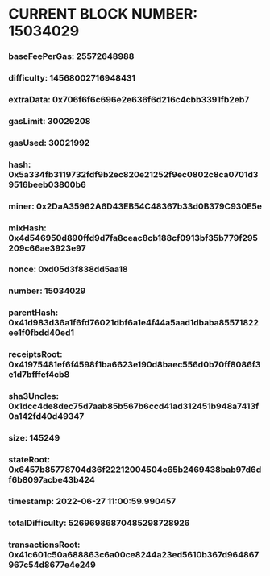 # CURRENT BLOCK NUMBER: 15034029

### baseFeePerGas: 25572648988
### difficulty: 14568002716948431
### extraData: 0x706f6f6c696e2e636f6d216c4cbb3391fb2eb7
### gasLimit: 30029208
### gasUsed: 30021992
### hash: 0x5a334fb3119732fdf9b2ec820e21252f9ec0802c8ca0701d39516beeb03800b6
### miner: 0x2DaA35962A6D43EB54C48367b33d0B379C930E5e
### mixHash: 0x4d546950d890ffd9d7fa8ceac8cb188cf0913bf35b779f295209c66ae3923e97
### nonce: 0xd05d3f838dd5aa18
### number: 15034029
### parentHash: 0x41d983d36a1f6fd76021dbf6a1e4f44a5aad1dbaba85571822ee1f0fbdd40ed1
### receiptsRoot: 0x41975481ef6f4598f1ba6623e190d8baec556d0b70ff8086f3e1d7bfffef4cb8
### sha3Uncles: 0x1dcc4de8dec75d7aab85b567b6ccd41ad312451b948a7413f0a142fd40d49347
### size: 145249
### stateRoot: 0x6457b85778704d36f22212004504c65b2469438bab97d6df6b8097acbe43b424
### timestamp: 2022-06-27 11:00:59.990457
### totalDifficulty: 52696986870485298728926
### transactionsRoot: 0x41c601c50a688863c6a00ce8244a23ed5610b367d964867967c54d8677e4e249
